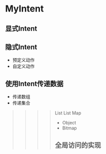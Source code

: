 # MyIntent

## 显式Intent
## 隐式Intent
* 预定义动作
* 自定义动作

## 使用Intent传递数据
* 传递数组
* 传递集合
>>>> List<String>
>>>> List<Object>
>>>> Map
* Object
* Bitmap

## 全局访问的实现